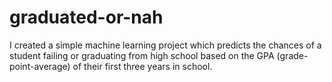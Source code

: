 # graduated-or-nah
I created a simple machine learning project which predicts the chances of a student failing or graduating from high school based on the GPA (grade-point-average) of their first three years in school.
